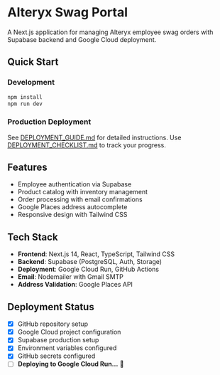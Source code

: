 # Alteryx Swag Portal

A Next.js application for managing Alteryx employee swag orders with Supabase backend and Google Cloud deployment.

## Quick Start

### Development
```bash
npm install
npm run dev
```

### Production Deployment
See [DEPLOYMENT_GUIDE.md](./DEPLOYMENT_GUIDE.md) for detailed instructions.
Use [DEPLOYMENT_CHECKLIST.md](./DEPLOYMENT_CHECKLIST.md) to track your progress.

## Features

- Employee authentication via Supabase
- Product catalog with inventory management
- Order processing with email confirmations
- Google Places address autocomplete
- Responsive design with Tailwind CSS

## Tech Stack

- **Frontend**: Next.js 14, React, TypeScript, Tailwind CSS
- **Backend**: Supabase (PostgreSQL, Auth, Storage)
- **Deployment**: Google Cloud Run, GitHub Actions
- **Email**: Nodemailer with Gmail SMTP
- **Address Validation**: Google Places API

## Deployment Status

- [x] GitHub repository setup
- [x] Google Cloud project configuration
- [x] Supabase production setup
- [x] Environment variables configured
- [x] GitHub secrets configured
- [ ] **Deploying to Google Cloud Run...** 🚀

<!-- Deployment trigger: 2024-01-15 - Fixed GCP service account key format -->
